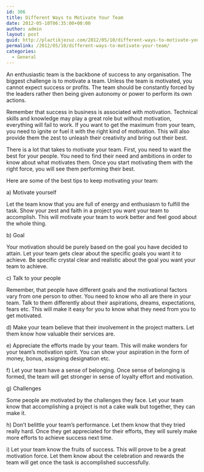 ```yaml
---
id: 306
title: Different Ways to Motivate Your Team
date: 2012-05-10T06:35:00+00:00
author: admin
layout: post
guid: http://plaztikjezuz.com/2012/05/10/different-ways-to-motivate-your-team/
permalink: /2012/05/10/different-ways-to-motivate-your-team/
categories:
  - General
---
```

An enthusiastic team is the backbone of success to any organisation. The biggest challenge is to motivate a team. Unless the team is motivated, you cannot expect success or profits. The team should be constantly forced by the leaders rather then being given autonomy or power to perform its own actions.

Remember that success in business is associated with motivation. Technical skills and knowledge may play a great role but without motivation, everything will fail to work. If you want to get the maximum from your team, you need to ignite or fuel it with the right kind of motivation. This will also provide them the zest to unleash their creativity and bring out their best.

There is a lot that takes to motivate your team. First, you need to want the best for your people. You need to find their need and ambitions in order to know about what motivates them. Once you start motivating them with the right force, you will see them performing their best.

Here are some of the best tips to keep motivating your team:

a) Motivate yourself

Let the team know that you are full of energy and enthusiasm to fulfill the task. Show your zest and faith in a project you want your team to accomplish. This will motivate your team to work better and feel good about the whole thing.

b) Goal

Your motivation should be purely based on the goal you have decided to attain. Let your team gets clear about the specific goals you want it to achieve. Be specific crystal clear and realistic about the goal you want your team to achieve.

c) Talk to your people

Remember, that people have different goals and the motivational factors vary from one person to other. You need to know who all are there in your team. Talk to them differently about their aspirations, dreams, expectations, fears etc. This will make it easy for you to know what they need from you to get motivated.

d) Make your team believe that their involvement in the project matters. Let them know how valuable their services are.

e) Appreciate the efforts made by your team. This will make wonders for your team’s motivation spirit. You can show your aspiration in the form of money, bonus, assigning designation etc.

f) Let your team have a sense of belonging. Once sense of belonging is formed, the team will get stronger in sense of loyalty effort and motivation.

g) Challenges
  
Some people are motivated by the challenges they face. Let your team know that accomplishing a project is not a cake walk but together, they can make it.

h) Don’t belittle your team’s performance. Let them know that they tried really hard. Once they get appreciated for their efforts, they will surely make more efforts to achieve success next time.

i) Let your team know the fruits of success. This will prove to be a great motivation force. Let them know about the celebration and rewards the team will get once the task is accomplished successfully.